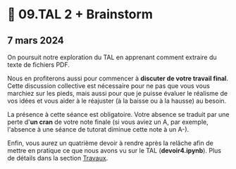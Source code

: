 # 📜 09.TAL 2 + Brainstorm

## 7 mars 2024

On poursuit notre exploration du TAL en apprenant comment extraire du texte de fichiers PDF.

Nous en profiterons aussi pour commencer à **discuter de votre travail final**. Cette discussion collective est nécessaire pour ne pas que vous vous marchiez sur les pieds, mais aussi pour que je puisse évaluer le réalisme de vos idées et vous aider à le réajuster (à la baisse ou à la hausse) au besoin.

La présence à cette séance est obligatoire. Votre absence se traduit par une perte d'**un cran** de votre note finale (si vous aviez un A, par exemple, l'absence à une séance de tutorat diminue cette note à un A-).

Enfin, vous aurez un quatrième devoir à rendre après la relâche afin de mettre en pratique ce que nous avons vu sur le TAL (**devoir4.ipynb**). Plus de détails dans la section [Travaux](../travaux/travaux.md#devoir-4).
